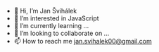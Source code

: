 - 👋 Hi, I’m Jan Švihálek
- 👀 I’m interested in JavaScript
- 🌱 I’m currently learning ...
- 💞️ I’m looking to collaborate on ...
- 📫 How to reach me jan.svihalek00@gmail.com

<!---
JanSvihalek/JanSvihalek is a ✨ special ✨ repository because its `README.md` (this file) appears on your GitHub profile.
You can click the Preview link to take a look at your changes.
--->
